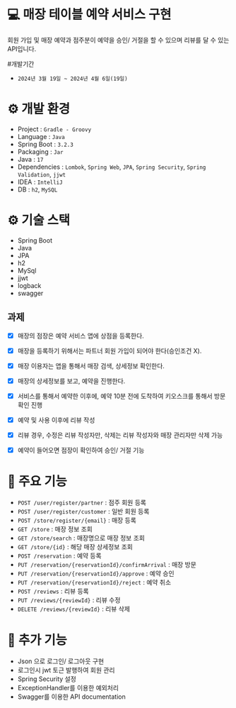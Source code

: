 # 💻 매장 테이블 예약 서비스 구현
회원 가입 및 매장 예약과 점주분이 예약을 승인/ 거절을 할 수 있으며 리뷰를 달 수 있는 API입니다.

#개발기간
- `2024년 3월 19일 ~ 2024년 4월 6일(19일)`

# ⚙ 개발 환경
- Project : `Gradle - Groovy`
- Language : `Java`
- Spring Boot : `3.2.3`
- Packaging : `Jar`
- Java : `17`
- Dependencies : `Lombok`, `Spring Web`, `JPA`, `Spring Security`, `Spring Validation`, `jjwt`
- IDEA : `IntelliJ`
- DB : `h2`, `MySQL`

# ⚙ 기술 스택
- Spring Boot
- Java
- JPA
- h2
- MySql
- jjwt
- logback
- swagger


## 과제
- [x] 매장의 점장은 예약 서비스 앱에 상점을 등록한다.
- [x] 매장을 등록하기 위해서는 파트너 회원 가입이 되어야 한다(승인조건 X).
- [x] 매장 이용자는 앱을 통해서 매장 검색, 상세정보 확인한다.
- [x] 매장의 상세정보를 보고, 예약을 진행한다.
- [x] 서비스를 통해서 예약한 이후에, 예약 10분 전에 도착하여 키오스크를 통해서 방문 확인 진행
- [x] 예약 및 사용 이후에 리뷰 작성
- [x] 리뷰 경우, 수정은 리뷰 작성자만, 삭제는 리뷰 작성자와 매장 관리자만 삭제 가능
- [x] 예약이 들어오면 점장이 확인하여 승인/ 거절 기능


# 🔎 주요 기능
- `POST /user/register/partner` : 점주 회원 등록
- `POST /user/register/customer` : 일반 회원 등록
- `POST /store/register/{email}` : 매장 등록
- `GET /store` : 매장 정보 조회
- `GET /store/search` : 매장명으로 매장 정보 조회
- `GET /store/{id}` : 해당 매장 상세정보 조회
- `POST /reservation` : 예약 등록
- `PUT /reservation/{reservationId}/confirmArrival` : 매장 방문
- `PUT /reservation/{reservationId}/approve` : 예약 승인
- `PUT /reservation/{reservationId}/reject` : 예약 취소
- `POST /reviews` : 리뷰 등록
- `PUT /reviews/{reviewId}` : 리뷰 수정
- `DELETE /reviews/{reviewId}` : 리뷰 삭제


# 🔎 추가 기능
- Json 으로 로그인/ 로그아웃 구현
- 로그인시 jwt 토근 발행하여 회원 관리
- Spring Security 설정
- ExceptionHandler를 이용한 예외처리
- Swagger를 이용한 API documentation

